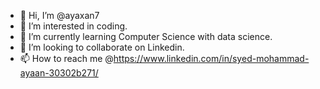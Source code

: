 - 👋 Hi, I’m @ayaxan7
- 👀 I’m interested in coding.
- 🌱 I’m currently learning Computer Science with data science.
- 💞️ I’m looking to collaborate on Linkedin.
- 📫 How to reach me @https://www.linkedin.com/in/syed-mohammad-ayaan-30302b271/

<!---
ayaxan7/ayaxan7 is a ✨ special ✨ repository because its `README.md` (this file) appears on your GitHub profile.
You can click the Preview link to take a look at your changes.
--->
